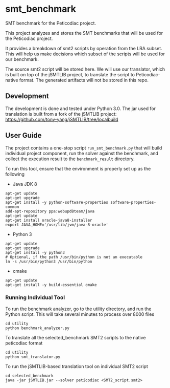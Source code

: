 # smt_benchmark
SMT benchmark for the Peticodiac project.

This project analyzes and stores the SMT benchmarks that will be used for the Peticodiac project.

It provides a breakdown of smt2 scripts by operation from the LRA subset.
This will help us make decisions which subset of the scripts will be used for our benchmark.

The source smt2 script will be stored here. We will use our translator, which is built on top of the jSMTLIB project, to translate the script to Peticodiac-native format. The generated artifacts will not be stored in this repo.

## Development
The development is done and tested under Python 3.0.
The jar used for translation is built from a fork of the jSMTLIB project: https://github.com/tony-yang/jSMTLIB/tree/localbuild

## User Guide
The project contains a one-stop script `run_smt_benchmark.py` that will build individual project component, run the solver against the benchmark, and collect the execution result to the `benchmark_result` directory.

To run this tool, ensure that the environment is properly set up as the following
- Java JDK 8
```
apt-get update
apt-get upgrade
apt-get install -y python-software-properties software-properties-common
add-apt-repository ppa:webupd8team/java
apt-get update
apt-get install oracle-java8-installer
export JAVA_HOME='/usr/lib/jvm/java-8-oracle'
```

- Python 3
```
apt-get update
apt-get upgrade
apt-get install -y python3
# Optional, if the path /usr/bin/python is not an executable
ln -s /usr/bin/python3 /usr/bin/python
```
- cmake
```
apt-get update
apt-get install -y build-essential cmake
```


### Running Individual Tool
To run the benchmark analyzer, go to the utility directory, and run the Python script.
This will take several minutes to process over 8000 files
```
cd utility
python benchmark_analyzer.py
```

To translate all the selected_benchmark SMT2 scripts to the native peticodiac format
```
cd utility
python smt_translator.py
```

To run the jSMTLIB-based translation tool on individual SMT2 script
```
cd selected_benchmark
java -jar jSMTLIB.jar --solver peticodiac <SMT2_script.smt2>
```

